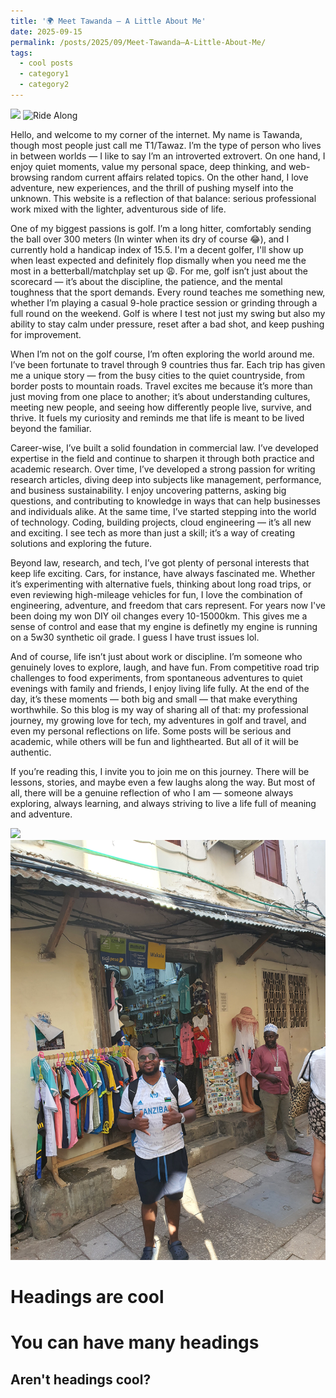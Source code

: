 ```yaml
---
title: '🌍 Meet Tawanda – A Little About Me'
date: 2025-09-15
permalink: /posts/2025/09/Meet-Tawanda–A-Little-About-Me/
tags:
  - cool posts
  - category1
  - category2
---
```


![](/assets/images/FotoGrid_20250916_014133148.jpg) <img src="/images/FotoGrid_20250916_014133148.jpg" alt="Ride Along" length= "600" width="400" class="clickable-image" />

Hello, and welcome to my corner of the internet. My name is Tawanda, though most people just call me T1/Tawaz. I’m the type of person who lives in between worlds — I like to say I’m an introverted extrovert. On one hand, I enjoy quiet moments, value my personal space, deep thinking, and web-browsing random current affairs related topics. On the other hand, I love adventure, new experiences, and the thrill of pushing myself into the unknown. This website is a reflection of that balance: serious professional work mixed with the lighter, adventurous side of life.

One of my biggest passions is golf. I’m a long hitter, comfortably sending the ball over 300 meters (In winter when its dry of course 😂), and I currently hold a handicap index of 15.5. I'm a decent golfer, I'll show up when least expected and definitely flop dismally when you need me the most in a betterball/matchplay set up 😩.  For me, golf isn’t just about the scorecard — it’s about the discipline, the patience, and the mental toughness that the sport demands. Every round teaches me something new, whether I’m playing a casual 9-hole practice session or grinding through a full round on the weekend. Golf is where I test not just my swing but also my ability to stay calm under pressure, reset after a bad shot, and keep pushing for improvement. 

When I’m not on the golf course, I’m often exploring the world around me. I’ve been fortunate to travel through 9 countries thus far. Each trip has given me a unique story — from the busy cities to the quiet countryside, from border posts to mountain roads. Travel excites me because it’s more than just moving from one place to another; it’s about understanding cultures, meeting new people, and seeing how differently people live, survive, and thrive. It fuels my curiosity and reminds me that life is meant to be lived beyond the familiar.

Career-wise, I’ve built a solid foundation in commercial law. I’ve developed expertise in the field and continue to sharpen it through both practice and academic research. Over time, I’ve developed a strong passion for writing research articles, diving deep into subjects like management, performance, and business sustainability. I enjoy uncovering patterns, asking big questions, and contributing to knowledge in ways that can help businesses and individuals alike. At the same time, I’ve started stepping into the world of technology. Coding, building projects, cloud engineering — it’s all new and exciting. I see tech as more than just a skill; it’s a way of creating solutions and exploring the future.

Beyond law, research, and tech, I’ve got plenty of personal interests that keep life exciting. Cars, for instance, have always fascinated me. Whether it’s experimenting with alternative fuels, thinking about long road trips, or even reviewing high-mileage vehicles for fun, I love the combination of engineering, adventure, and freedom that cars represent. For years now I've been doing my won DIY oil changes every 10-15000km. This gives me a sense of control and ease that my engine is definetly my engine is running on a 5w30 synthetic oil grade. I guess I have trust issues lol.


And of course, life isn’t just about work or discipline. I’m someone who genuinely loves to explore, laugh, and have fun. From competitive road trip challenges to food experiments, from spontaneous adventures to quiet evenings with family and friends, I enjoy living life fully. At the end of the day, it’s these moments — both big and small — that make everything worthwhile.
So this blog is my way of sharing all of that: my professional journey, my growing love for tech, my adventures in golf and travel, and even my personal reflections on life. Some posts will be serious and academic, while others will be fun and lighthearted. But all of it will be authentic.

If you’re reading this, I invite you to join me on this journey. There will be lessons, stories, and maybe even a few laughs along the way. But most of all, there will be a genuine reflection of who I am — someone always exploring, always learning, and always striving to live a life full of meaning and adventure.

![](/assets/images/20250424_163933.jpg) <img src="/images/20250424_163933.jpg" alt="Adventure Pic" width="600" />







Headings are cool
======

You can have many headings
======

Aren't headings cool?
------
